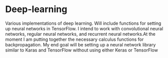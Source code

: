 # Deep-learning
Various implementations of deep learning. Will include functions for setting up neural networks in TensorFlow. I intend to work with convolutional neural networks, regular neural networks, and recurrent neural networks.At the moment I am putting together the necessary calculus functions for backpropagation. My end goal will be setting up a neural network library similar to Karas and TensorFlow without using either Keras or TensorFlow
